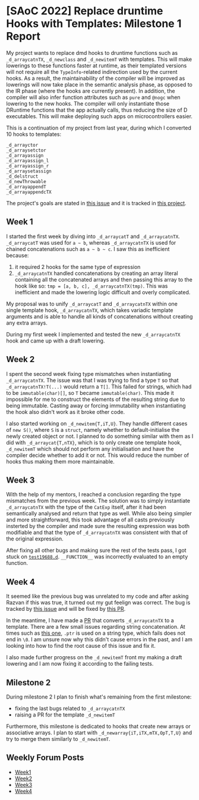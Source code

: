 # [SAoC 2022] Replace druntime Hooks with Templates: Milestone 1 Report

My project wants to replace dmd hooks to druntime functions such as `_d_arraycatnTX`, `_d_newclass` and `_d_newitemT` with templates.
This will make lowerings to these functions faster at runtime, as their templated versions will not require all the `TypeInfo`-related indirection used by the current hooks.
As a result, the maintainability of the compiler will be improved as lowerings will now take place in the semantic analysis phase, as opposed to the IR phase (where the hooks are currently present).
In addition, the compiler will also infer function attributes such as `pure` and `@nogc` when lowering to the new hooks.
The compiler will only instantiate those DRuntime functions that the app actually calls, thus reducing the size of D executables.
This will make deploying such apps on microcontrollers easier.

This is a continuation of my project from last year, during which I converted 10 hooks to templates:
```
_d_arrayctor
_d_arraysetctor
_d_arrayassign
_d_arrayassign_l
_d_arrayassign_r
_d_arraysetassign
_d_delstruct
_d_newThrowable
_d_arrayappendT
_d_arrayappendcTX
```

The project's goals are stated in [this issue](https://github.com/dlang/projects/issues/25) and it is tracked in [this project](https://github.com/orgs/dlang/projects/10/views/1).

## Week 1

I started the first week by diving into `_d_arraycatT` and `_d_arraycatnTX`.
`_d_arraycatT` was used for `a ~ b`, whereas `_d_arraycatnTX` is used for chained concatenations such as `a ~ b ~ c`.
I saw this as inefficient because:

1. it required 2 hooks for the same type of expression
1. `_d_arraycatnTX` handled concatenations by creating an array literal containing all the concatenated arrays and then passing this array to the hook like so: `tmp = [a, b, c], _d_arraycatnTX(tmp)`.
This was inefficient and made the lowering logic difficult and overly complicated.

My proposal was to unify `_d_arraycatT` and `_d_arraycatnTX` within one single template hook, `_d_arraycatnTX`, which takes variadic template arguments and is able to handle all kinds of concatenations without creating any extra arrays.

During my first week I implemented and tested the new `_d_arraycatnTX` hook and came up with a draft lowering.

## Week 2

I spent the second week fixing type mismatches when instantiating `_d_arraycatnTX`.
The issue was that I was trying to find a type `T` so that `_d_arraycatnTX!T(...)` would return a `T[]`.
This failed for strings, which had to be `immutable(char)[]`, so `T` became `immutable(char)`.
This made it impossible for me to construct the elements of the resulting string due to being immutable.
Casting away or forcing immutability when instantiating the hook also didn't work as it broke other code.

I also started working on `_d_newitem{T,iT,U}`.
They handle different cases of `new S()`, where `S` is a `struct`, namely whether to default-initialise the newly created object or not.
I planned to do something similar with them as I did with `_d_arraycat{T,nTX}`, which is to only create one template hook, `_d_newitemT` which should not perform any initialisation and have the compiler decide whether to add it or not.
This would reduce the number of hooks thus making them more maintainable.

## Week 3

With the help of my mentors, I reached a conclusion regarding the type mismatches from the previous week.
The solution was to simply instantiate `_d_arraycatnTX` with the type of the `CatExp` itself, after it had been semantically analysed and return that type as well.
While also being simpler and more straightforward, this took advantage of all casts previously insterted by the compiler and made sure the resulting expression was both modifiable and that the type of `_d_arraycatnTX` was consistent with that of the original expression.

After fixing all other bugs and making sure the rest of the tests pass, I got stuck on [`test19688.d`](https://github.com/dlang/dmd/blob/81f5c8b354aed2dc53a45e52498dc23f2f40fe88/compiler/test/runnable/test19688.d).
`__FUNCTION__` was incorrectly evaluated to an empty function.

## Week 4

It seemed like the previous bug was unrelated to my code and after asking Razvan if this was true, it turned out my gut feelign was correct.
The bug is tracked by [this issue](https://issues.dlang.org/show_bug.cgi?id=23408) and will be fixed by [this PR](https://github.com/dlang/dmd/pull/14549).

In the meantime, I have made a [PR](https://github.com/dlang/dmd/pull/14550) that converts `_d_arraycatnTX` to a template.
There are a few small issues regarding string concatenation.
At times such as [this one](https://github.com/dlang/dmd/blob/51c85d947692b0c389e4524d97ec168ffc0a7d48/compiler/test/unit/lexer/location_offset.d#L556), `.ptr` is used on a string type, which fails does not end in `\0`.
I am unsure now why this didn't cause errors in the past, and I am looking into how to find the root cause of this issue and fix it.

I also made further progress on the `_d_newitemT` front my making a draft lowering and I am now fixing it according to the failing tests.

## Milestone 2

During milestone 2 I plan to finish what's remaining from the first milestone:

- fixing the last bugs related to `_d_arraycatnTX`
- raising a PR for the template `_d_newitemT`

Furthermore, this milestone is dedicated to hooks that create new arrays or associative arrays.
I plan to start with `_d_newarray{iT,iTX,mTX,OpT,T,U}` and try to merge them similarly to `_d_newitemT`.

## Weekly Forum Posts

- [Week1](https://forum.dlang.org/post/vdviohlmzyokpktunslt@forum.dlang.org)
- [Week2](https://forum.dlang.org/post/jazxcjuiahfoqasmnaoj@forum.dlang.org)
- [Week3](https://forum.dlang.org/post/hfxvevognikgnabutvfm@forum.dlang.org)
- [Week4](https://forum.dlang.org/post/jbakvhuamylbrndfeako@forum.dlang.org)
